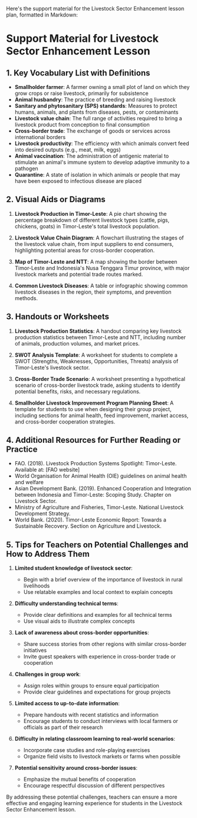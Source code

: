 Here's the support material for the Livestock Sector Enhancement lesson plan, formatted in Markdown:

# Support Material for Livestock Sector Enhancement Lesson

## 1. Key Vocabulary List with Definitions

- **Smallholder farmer**: A farmer owning a small plot of land on which they grow crops or raise livestock, primarily for subsistence
- **Animal husbandry**: The practice of breeding and raising livestock
- **Sanitary and phytosanitary (SPS) standards**: Measures to protect humans, animals, and plants from diseases, pests, or contaminants
- **Livestock value chain**: The full range of activities required to bring a livestock product from conception to final consumption
- **Cross-border trade**: The exchange of goods or services across international borders
- **Livestock productivity**: The efficiency with which animals convert feed into desired outputs (e.g., meat, milk, eggs)
- **Animal vaccination**: The administration of antigenic material to stimulate an animal's immune system to develop adaptive immunity to a pathogen
- **Quarantine**: A state of isolation in which animals or people that may have been exposed to infectious disease are placed

## 2. Visual Aids or Diagrams

1. **Livestock Production in Timor-Leste**: A pie chart showing the percentage breakdown of different livestock types (cattle, pigs, chickens, goats) in Timor-Leste's total livestock population.

2. **Livestock Value Chain Diagram**: A flowchart illustrating the stages of the livestock value chain, from input suppliers to end consumers, highlighting potential areas for cross-border cooperation.

3. **Map of Timor-Leste and NTT**: A map showing the border between Timor-Leste and Indonesia's Nusa Tenggara Timur province, with major livestock markets and potential trade routes marked.

4. **Common Livestock Diseases**: A table or infographic showing common livestock diseases in the region, their symptoms, and prevention methods.

## 3. Handouts or Worksheets

1. **Livestock Production Statistics**: A handout comparing key livestock production statistics between Timor-Leste and NTT, including number of animals, production volumes, and market prices.

2. **SWOT Analysis Template**: A worksheet for students to complete a SWOT (Strengths, Weaknesses, Opportunities, Threats) analysis of Timor-Leste's livestock sector.

3. **Cross-Border Trade Scenario**: A worksheet presenting a hypothetical scenario of cross-border livestock trade, asking students to identify potential benefits, risks, and necessary regulations.

4. **Smallholder Livestock Improvement Program Planning Sheet**: A template for students to use when designing their group project, including sections for animal health, feed improvement, market access, and cross-border cooperation strategies.

## 4. Additional Resources for Further Reading or Practice

- FAO. (2018). Livestock Production Systems Spotlight: Timor-Leste. Available at: [FAO website]
- World Organisation for Animal Health (OIE) guidelines on animal health and welfare
- Asian Development Bank. (2019). Enhanced Cooperation and Integration between Indonesia and Timor-Leste: Scoping Study. Chapter on Livestock Sector.
- Ministry of Agriculture and Fisheries, Timor-Leste. National Livestock Development Strategy.
- World Bank. (2020). Timor-Leste Economic Report: Towards a Sustainable Recovery. Section on Agriculture and Livestock.

## 5. Tips for Teachers on Potential Challenges and How to Address Them

1. **Limited student knowledge of livestock sector**: 
   - Begin with a brief overview of the importance of livestock in rural livelihoods
   - Use relatable examples and local context to explain concepts

2. **Difficulty understanding technical terms**:
   - Provide clear definitions and examples for all technical terms
   - Use visual aids to illustrate complex concepts

3. **Lack of awareness about cross-border opportunities**:
   - Share success stories from other regions with similar cross-border initiatives
   - Invite guest speakers with experience in cross-border trade or cooperation

4. **Challenges in group work**:
   - Assign roles within groups to ensure equal participation
   - Provide clear guidelines and expectations for group projects

5. **Limited access to up-to-date information**:
   - Prepare handouts with recent statistics and information
   - Encourage students to conduct interviews with local farmers or officials as part of their research

6. **Difficulty in relating classroom learning to real-world scenarios**:
   - Incorporate case studies and role-playing exercises
   - Organize field visits to livestock markets or farms when possible

7. **Potential sensitivity around cross-border issues**:
   - Emphasize the mutual benefits of cooperation
   - Encourage respectful discussion of different perspectives

By addressing these potential challenges, teachers can ensure a more effective and engaging learning experience for students in the Livestock Sector Enhancement lesson.